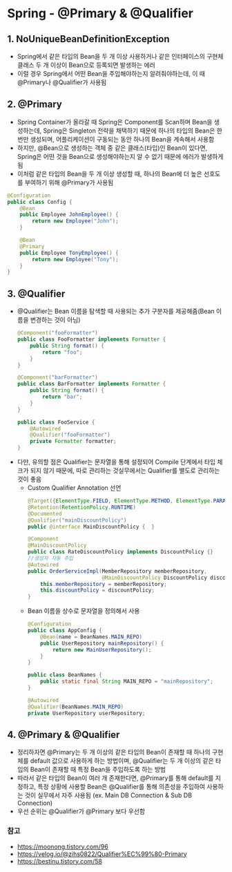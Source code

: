 # Spring - @Primary & @Qualifier

## 1. NoUniqueBeanDefinitionException
- Spring에서 같은 타입의 Bean을 두 개 이상 사용하거나 같은 인터페이스의 구현체 클래스 두 개 이상이 Bean으로 등록되면 발생하는 에러
- 이럴 경우 Spring에서 어떤 Bean을 주입해야하는지 알려줘야하는데, 이 때 @Primary나 @Qualifier가 사용됨

## 2. @Primary
- Spring Container가 올라갈 때 Spring은 Component를 Scan하며 Bean을 생성하는데, Spring은 Singleton 전략을 채택하기 때문에 하나의 타입의 Bean은 한 번만 생성되며, 어플리케이션이 구동되는 동안 하나의 Bean을 계속해서 사용함
- 하지만, @Bean으로 생성하는 객체 중 같은 클래스(타입)인 Bean이 있다면, Spring은 어떤 것을 Bean으로 생성해야하는지 알 수 없기 때문에 에러가 발생하게됨
- 이처럼 같은 타입의 Bean을 두 개 이상 생성할 때, 하나의 Bean에 더 높은 선호도를 부여하기 위해 @Primary가 사용됨
```java
@Configuration
public class Config {
    @Bean
    public Employee JohnEmployee() {
        return new Employee("John");
    }

    @Bean
    @Primary
    public Employee TonyEmployee() {
        return new Employee("Tony");
    }
}
```

## 3. @Qualifier
- @Qualifier는 Bean 이름을 탐색할 때 사용되는 추가 구분자를 제공해줌(Bean 이름을 변경하는 것이 아님)
    ```java
    @Component("fooFormatter")
    public class FooFormatter implements Formatter {
        public String format() {
            return "foo";
        }
    }

    @Component("barFormatter")
    public class BarFormatter implements Formatter {
        public String format() {
            return "bar";
        }
    }

    public class FooService {
        @Autowired
        @Qualifier("fooFormatter")
        private Formatter formatter;
    }
    ```
- 다만, 유의할 점은 Qualifier는 문자열을 통해 설정되어 Compile 단계에서 타입 체크가 되지 않기 때문에, 따로 관리하는 것실무에서는 Qualifier를 별도로 관리하는 것이 좋음 
    - Custom Qualifier Annotation 선언
        ```java
        @Target({ElementType.FIELD, ElementType.METHOD, ElementType.PARAMETER})
        @Retention(RetentionPolicy.RUNTIME)
        @Documented
        @Qualifier("mainDiscountPolicy")
        public @interface MainDiscountPolicy {  }

        @Component
        @MainDiscountPolicy
        public class RateDiscountPolicy implements DiscountPolicy {}
        //생성자 자동 주입
        @Autowired
        public OrderServiceImpl(MemberRepository memberRepository,
                                @MainDiscountPolicy DiscountPolicy discountPolicy) {
            this.memberRepository = memberRepository;
            this.discountPolicy = discountPolicy;
        }
        ```
    - Bean 이름을 상수로 문자열을 정의해서 사용
        ```java
        @Configuration
        public class AppConfig {
            @Bean(name = BeanNames.MAIN_REPO)
            public UserRepository mainRepository() {
                return new MainUserRepository();
            }
        }

        public class BeanNames {
            public static final String MAIN_REPO = "mainRepository";
        }

        @Autowired
        @Qualifier(BeanNames.MAIN_REPO)
        private UserRepository userRepository;
        ```

## 4. @Primary & @Qualifier
- 정리하자면 @Primary는 두 개 이상의 같은 타입의 Bean이 존재할 때 하나의 구현체를 default 값으로 사용하게 하는 방법이며, @Qualifier는 두 개 이상의 같은 타입의 Bean이 존재할 때 특정 Bean을 주입하도록 하는 방법
- 따라서 같은 타입의 Bean이 여러 개 존재한다면, @Primary를 통해 default를 지정하고, 특정 상황에 사용할 Bean은 @Qualifier를 통해 의존성을 주입하여 사용하는 것이 실무에서 자주 사용됨 (ex. Main DB Connection & Sub DB Connection)
- 우선 순위는 @Qualifier가 @Primary 보다 우선함

### 참고
- https://moonong.tistory.com/96
- https://velog.io/@zihs0822/Qualifier%EC%99%80-Primary
- https://bestinu.tistory.com/58